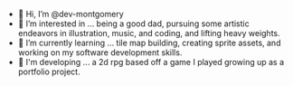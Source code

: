 - 👋 Hi, I’m @dev-montgomery
- 👀 I’m interested in ... being a good dad, pursuing some artistic endeavors in illustration, music, and coding, and lifting heavy weights.
- 🌱 I’m currently learning ... tile map building, creating sprite assets, and working on my software development skills.
- 🔨 I'm developing ... a 2d rpg based off a game I played growing up as a portfolio project.

<!---
dev-montgomery/dev-montgomery is a ✨ special ✨ repository because its `README.md` (this file) appears on your GitHub profile.
You can click the Preview link to take a look at your changes.
--->

